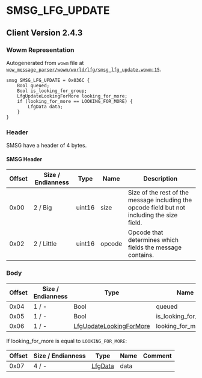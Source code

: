 # SMSG_LFG_UPDATE

## Client Version 2.4.3

### Wowm Representation

Autogenerated from `wowm` file at [`wow_message_parser/wowm/world/lfg/smsg_lfg_update.wowm:15`](https://github.com/gtker/wow_messages/tree/main/wow_message_parser/wowm/world/lfg/smsg_lfg_update.wowm#L15).
```rust,ignore
smsg SMSG_LFG_UPDATE = 0x036C {
    Bool queued;
    Bool is_looking_for_group;
    LfgUpdateLookingForMore looking_for_more;
    if (looking_for_more == LOOKING_FOR_MORE) {
        LfgData data;
    }
}
```
### Header

SMSG have a header of 4 bytes.

#### SMSG Header

| Offset | Size / Endianness | Type   | Name   | Description |
| ------ | ----------------- | ------ | ------ | ----------- |
| 0x00   | 2 / Big           | uint16 | size   | Size of the rest of the message including the opcode field but not including the size field.|
| 0x02   | 2 / Little        | uint16 | opcode | Opcode that determines which fields the message contains.|

### Body

| Offset | Size / Endianness | Type | Name | Comment |
| ------ | ----------------- | ---- | ---- | ------- |
| 0x04 | 1 / - | Bool | queued |  |
| 0x05 | 1 / - | Bool | is_looking_for_group |  |
| 0x06 | 1 / - | [LfgUpdateLookingForMore](lfgupdatelookingformore.md) | looking_for_more |  |

If looking_for_more is equal to `LOOKING_FOR_MORE`:

| Offset | Size / Endianness | Type | Name | Comment |
| ------ | ----------------- | ---- | ---- | ------- |
| 0x07 | 4 / - | [LfgData](lfgdata.md) | data |  |

